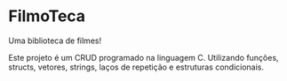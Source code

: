 # FilmoTeca
 Uma biblioteca de filmes!

 Este projeto é um CRUD programado na linguagem C. Utilizando funções,
 structs, vetores, strings, laços de repetição e estruturas condicionais.
